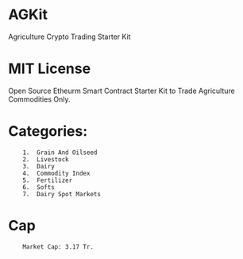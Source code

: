 # AGKit
Agriculture Crypto Trading Starter Kit

# MIT License
Open Source Etheurm Smart Contract Starter Kit to Trade Agriculture Commodities Only.

# Categories:

        1.	Grain And Oilseed
        2.	Livestock
        3.	Dairy
        4.	Commodity Index
        5.	Fertilizer
        6.	Softs
        7.	Dairy Spot Markets

# Cap

        Market Cap: 3.17 Tr.
